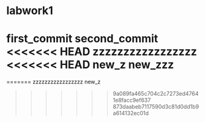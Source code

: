 # labwork1
first_commit
second_commit
<<<<<<< HEAD
zzzzzzzzzzzzzzzzz
<<<<<<< HEAD
new_z
new_zzz
=======
=======
zzzzzzzzzzzzzzzzz
new_z
>>>>>>> 9a089fa465c704c2c7273ed47641e8facc9ef637
>>>>>>> 873daabeb7117590d3c81d0dd1b9a614132ec01d
